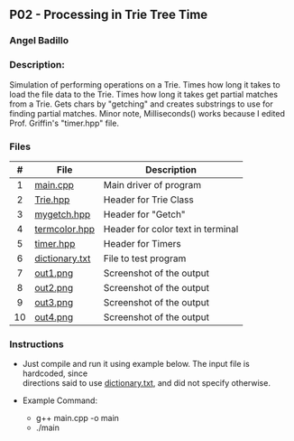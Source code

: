 ## P02 - Processing in Trie Tree Time
### Angel Badillo
### Description:

Simulation of performing operations on a Trie.
Times how long it takes to load the file data to the Trie.
Times how long it takes get partial matches from a Trie.
Gets chars by "getching" and creates substrings to use for finding
partial matches. Minor note, Milliseconds() works because I edited Prof. Griffin's
"timer.hpp" file.


### Files

|   #   | File                             | Description                       |
| :---: | -------------------------------- | --------------------------------- |
|   1   | [main.cpp](main.cpp)             | Main driver of program            |
|   2   | [Trie.hpp](Trie.hpp)             | Header for Trie Class             |
|   3   | [mygetch.hpp](mygetch.hpp)       | Header for "Getch"                |
|   4   | [termcolor.hpp](termcolor.hpp)   | Header for color text in terminal |
|   5   | [timer.hpp](timer.hpp)           | Header for Timers                 |
|   6   | [dictionary.txt](dictionary.txt) | File to test program              |
|   7   | [out1.png](out1.png)             | Screenshot of the output          |
|   8   | [out2.png](out2.png)             | Screenshot of the output          |
|   9   | [out3.png](out3.png)             | Screenshot of the output          |
|  10   | [out4.png](out4.png)             | Screenshot of the output          |



### Instructions

- Just compile and run it using example below. The input file is hardcoded, since <br>
  directions said to use [dictionary.txt](dictionary.txt), and did not specify otherwise.

- Example Command:
  - g++ main.cpp -o main
  - ./main
